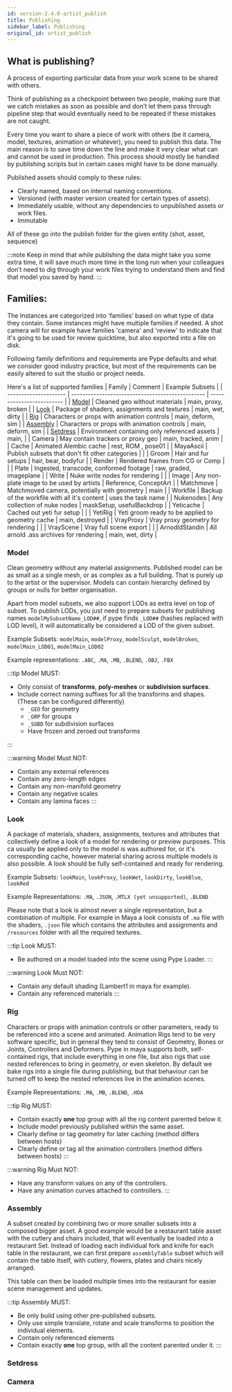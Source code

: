 ```yaml
---
id: version-2.4.0-artist_publish
title: Publishing
sidebar_label: Publishing
original_id: artist_publish
---
```


## What is publishing?

A process of exporting particular data from your work scene to be shared with others.

Think of publishing as a checkpoint between two people, making sure that we catch mistakes as soon as possible and don’t let them pass through pipeline step that would eventually need to be repeated if these mistakes are not caught.

Every time you want to share a piece of work with others (be it camera, model, textures, animation or whatever), you need to publish this data. The main reason is to save time down the line and make it very clear what can and cannot be used in production.
This process should mostly be handled by publishing scripts but in certain cases might have to be done manually.

Published assets should comply to these rules:

- Clearly named, based on internal naming conventions.
- Versioned (with master version created for certain types of assets).
- Immediately usable, without any dependencies to unpublished assets or work files.
- Immutable

All of these go into the publish folder for the given entity (shot, asset, sequence)

:::note
Keep in mind that while publishing the data might take you some extra time, it will save much more time in the long run when your colleagues don’t need to dig through your work files trying to understand them and find that model you saved by hand.
:::

## Families:

The Instances are categorized into ‘families’ based on what type of data they contain. Some instances might have multiple families if needed. A shot camera will for example have families 'camera' and  'review' to indicate that it's going to be used for review quicktime, but also exported into a file on disk.

Following family definitions and requirements are Pype defaults and what we consider good industry practice, but most of the requirements can be easily altered to suit the studio or project needs.

Here's a list of supported families
| Family                | Comment                                          | Example Subsets           |
| --------------------- | ------------------------------------------------ | ------------------------- |
| [Model](#model)       | Cleaned geo without materials                    | main, proxy, broken       |
| [Look](#look)         | Package of shaders, assignments and textures     | main, wet, dirty          |
| [Rig](#rig)           | Characters or props with animation controls      | main, deform, sim         |
| [Assembly](#assembly) | Characters or props with animation controls      | main, deform, sim         |
| [Setdress](#setdress) | Environment containing only referenced assets    | main,                     |
| Camera                | May contain trackers or proxy geo                | main, tracked, anim       |
| Cache                 | Animated Alembic cache                           | rest, ROM , pose01        |
| MayaAscii             | Publish subsets that don't fit other categories  |                           |
| Groom                 | Hair and fur setups                              | hair, bear, bodyfur       |
| Render                | Rendered frames from CG or Comp                  |                           |
| Plate                 | Ingested, transcode, conformed footage           | raw, graded, imageplane   |
| Write                 | Nuke write nodes for rendering                   |                           |
| Image                 | Any non-plate image to be used by artists        | Reference, ConceptArt     |
| Matchmove             | Matchmoved camera, potentially with geometry     | main                      |
| Workfile              | Backup of the workfile with all it's content     | uses the task name        |
| Nukenodes             | Any collection of nuke nodes                     | maskSetup, usefulBackdrop |
| Yeticache             | Cached out yeti fur setup                        |                           |
| YetiRig               | Yeti groom ready to be applied to geometry cache | main, destroyed           |
| VrayProxy             | Vray proxy geometry for rendering                |                           |
| VrayScene             | Vray full scene export                           |                           |
| ArnodldStandin        | All arnold .ass archives for rendering           | main, wet, dirty          |


### Model

Clean geometry without any material assignments. Published model can be as small as a single mesh, or as complex as a full building. That is purely up to the artist or the supervisor. Models can contain hierarchy defined by groups or nulls for better organisation.

Apart from model subsets, we also support LODs as extra level on top of subset. To publish LODs, you just need to prepare subsets for publishing names `modelMySubsetName_LOD##`, if pype finds `_LOD##` (hashes replaced with LOD level), it will automatically be considered a LOD of the given subset.

Example Subsets:
`modelMain`, `modelProxy`, `modelSculpt`, `modelBroken`, `modelMain_LOD01`, `modelMain_LOD02`

Example representations:
`.ABC`, `.MA`, `.MB`, `.BLEND`, `.OBJ`, `.FBX`

:::tip Model MUST:
- Only consist of **transforms**, **poly-meshes** or **subdivision surfaces**.
- Include correct naming suffixes for all the transforms and shapes. (These can be configured differently)
  - `_GEO` for geometry
  - `_GRP` for groups
  - `_SUBD` for subdivision surfaces
  - Have frozen and zeroed out transforms

:::

:::warning Model Must NOT:

- Contain any external references
- Contain any zero-length edges
- Contain any non-manifold geometry
- Contain any negative scales
- Contain any lamina faces
:::

### Look

A package of materials, shaders, assignments, textures and attributes that collectively define a look of a model for rendering or preview purposes. This ca usually be applied only to the model is was authored for, or it's corresponding cache, however material sharing across multiple models is also possible. A look should be fully self-contained and ready for rendering.

Example Subsets:
`lookMain`, `lookProxy`, `lookWet`, `lookDirty`, `lookBlue`, `lookRed`

Example Representations:
`.MA`, `.JSON`, `.MTLX (yet unsupported)`, `.BLEND`

Please note that a look is almost never a single representation, but a combination of multiple.
For example in Maya a look consists of `.ma` file with the shaders, `.json` file which
contains the attributes and assignments and `/resources` folder with all the required textures.

:::tip Look MUST:
- Be authored on a model loaded into the scene using Pype Loader.
:::

:::warning Look Must NOT:
- Contain any default shading (Lambert1 in maya for example).
- Contain any referenced materials
:::

### Rig

Characters or props with animation controls or other parameters, ready to be referenced into a scene and animated. Animation Rigs tend to be very software specific, but in general they tend to consist of Geometry, Bones or Joints, Controllers and Deformers. Pype in maya supports both, self-contained rigs, that include everything in one file, but also rigs that use nested references to bring in geometry, or even skeleton. By default we bake rigs into a single file during publishing, but that behaviour can be turned off to keep the nested references live in the animation scenes.

Example Representations:
`.MA`, `.MB`, `.BLEND`, `.HDA`

:::tip Rig MUST:
- Contain exactly **one** top group with all the rig content parented below it.
- Include model previously published within the same asset.
- Clearly define or tag geometry for later caching (method differs between hosts)
- Clearly define or tag all the animation controllers (method differs between hosts)
:::

:::warning Rig Must NOT:
- Have any transform values on any of the controllers.
- Have any animation curves attached to controllers.
:::

### Assembly

A subset created by combining two or more smaller subsets into a composed bigger asset.
A good example would be a restaurant table asset with the cutlery and chairs included,
that will eventually be loaded into a restaurant Set. Instead of loading each individual
fork and knife for each table in the restaurant, we can first prepare `assemblyTable` subset
which will contain the table itself, with cutlery, flowers, plates and chairs nicely arranged.

This table can then be loaded multiple times into the restaurant for easier scene management
and updates.

:::tip Assembly MUST:
- Be only build using other pre-published subsets.
- Only use simple translate, rotate and scale transforms to position the
individual elements.
- Contain only referenced elements
- Contain exactly **one** top group, with all the content parented under it.
:::


### Setdress



### Camera
